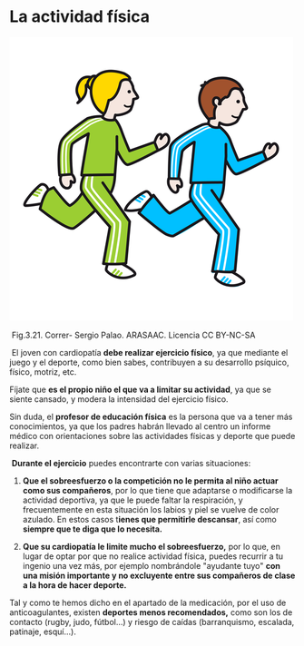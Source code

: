 # La actividad física


![](img/M3_21.png)


 Fig.3.21. Correr- Sergio Palao. ARASAAC. Licencia CC BY-NC-SA

 El joven con cardiopatía **debe realizar ejercicio físico**, ya que mediante el juego y el deporte, como bien sabes, contribuyen a su desarrollo psíquico, físico, motriz, etc.

Fíjate que **es el propio niño el que va a limitar su actividad**, ya que se siente cansado, y modera la intensidad del ejercicio físico.

Sin duda, el **profesor de educación física** es la persona que va a tener más conocimientos, ya que los padres habrán llevado al centro un informe médico con orientaciones sobre las actividades físicas y deporte que puede realizar.

 **Durante el ejercicio** puedes encontrarte con varias situaciones:

1.  **Que el sobreesfuerzo o la competición no le permita al niño actuar como sus compañeros**, por lo que tiene que adaptarse o modificarse la actividad deportiva, ya que le puede faltar la respiración, y frecuentemente en esta situación los labios y piel se vuelve de color azulado. En estos casos t**ienes que permitirle descansar**, así como **siempre que te diga que lo necesita.**
    
2.  **Que su cardiopatía le limite mucho el sobreesfuerzo,** por lo que, en lugar de optar por que no realice actividad física, puedes recurrir a tu ingenio una vez más, por ejemplo nombrándole "ayudante tuyo" **con una misión importante y no excluyente entre sus compañeros de clase a la hora de hacer deporte.**
    

Tal y como te hemos dicho en el apartado de la medicación, por el uso de anticoagulantes, existen **deportes menos recomendados,** como son los de contacto (rugby, judo, fútbol...) y riesgo de caídas (barranquismo, escalada, patinaje, esquí...).

